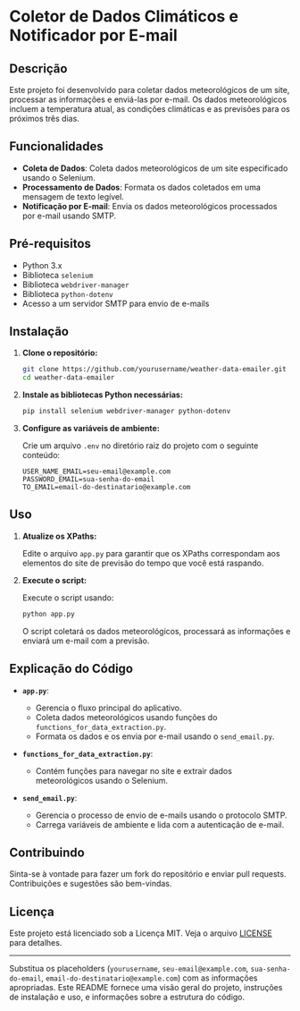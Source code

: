 # Coletor de Dados Climáticos e Notificador por E-mail

## Descrição

Este projeto foi desenvolvido para coletar dados meteorológicos de um site, processar as informações e enviá-las por e-mail. Os dados meteorológicos incluem a temperatura atual, as condições climáticas e as previsões para os próximos três dias.

## Funcionalidades

- **Coleta de Dados**: Coleta dados meteorológicos de um site especificado usando o Selenium.
- **Processamento de Dados**: Formata os dados coletados em uma mensagem de texto legível.
- **Notificação por E-mail**: Envia os dados meteorológicos processados por e-mail usando SMTP.

## Pré-requisitos

- Python 3.x
- Biblioteca `selenium`
- Biblioteca `webdriver-manager`
- Biblioteca `python-dotenv`
- Acesso a um servidor SMTP para envio de e-mails

## Instalação

1. **Clone o repositório:**

   ```bash
   git clone https://github.com/yourusername/weather-data-emailer.git
   cd weather-data-emailer
   ```

2. **Instale as bibliotecas Python necessárias:**

   ```bash
   pip install selenium webdriver-manager python-dotenv
   ```

3. **Configure as variáveis de ambiente:**

   Crie um arquivo `.env` no diretório raiz do projeto com o seguinte conteúdo:

   ```env
   USER_NAME_EMAIL=seu-email@example.com
   PASSWORD_EMAIL=sua-senha-do-email
   TO_EMAIL=email-do-destinatario@example.com
   ```

## Uso

1. **Atualize os XPaths:**

   Edite o arquivo `app.py` para garantir que os XPaths correspondam aos elementos do site de previsão do tempo que você está raspando.

2. **Execute o script:**

   Execute o script usando:

   ```bash
   python app.py
   ```

   O script coletará os dados meteorológicos, processará as informações e enviará um e-mail com a previsão.

## Explicação do Código

- **`app.py`**: 
  - Gerencia o fluxo principal do aplicativo.
  - Coleta dados meteorológicos usando funções do `functions_for_data_extraction.py`.
  - Formata os dados e os envia por e-mail usando o `send_email.py`.

- **`functions_for_data_extraction.py`**: 
  - Contém funções para navegar no site e extrair dados meteorológicos usando o Selenium.

- **`send_email.py`**: 
  - Gerencia o processo de envio de e-mails usando o protocolo SMTP.
  - Carrega variáveis de ambiente e lida com a autenticação de e-mail.

## Contribuindo

Sinta-se à vontade para fazer um fork do repositório e enviar pull requests. Contribuições e sugestões são bem-vindas.

## Licença

Este projeto está licenciado sob a Licença MIT. Veja o arquivo [LICENSE](LICENSE) para detalhes.

---

Substitua os placeholders (`yourusername`, `seu-email@example.com`, `sua-senha-do-email`, `email-do-destinatario@example.com`) com as informações apropriadas. Este README fornece uma visão geral do projeto, instruções de instalação e uso, e informações sobre a estrutura do código.